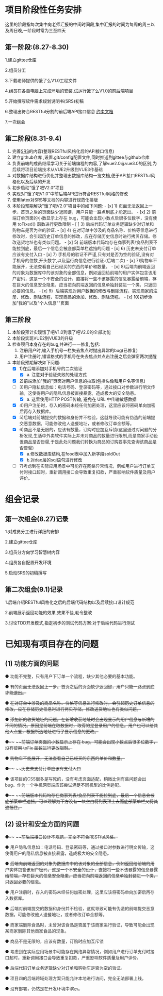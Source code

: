 # 项目阶段性任务安排
这里的阶段指每次集中向老师汇报的中间时间段,集中汇报的时间为每周的周三以及周日晚,一阶段时常为三至四天

## 第一阶段:(8.27-8.30)
1.建立gittee仓库

2.组员分工

3.下载老师提供的饿了么V1.0工程文件

4.组员在各自电脑上完成环境的安装,试运行饿了么V1.0的前后端项目

5.开始撰写软件需求规划说明书(SRS)初稿

6.整理出符合RESTful分割的前后端API接口信息 [约束文档](https://www.yuque.com/clearautumn/gse398/ecqwgdmq8ylnntda#F75L)

7.一次组会

## 第二阶段(8.31-9.4)
1. 完善[SRS](https://www.yuque.com/clearautumn/gse398/lpfvlxbg13ikf5ve)的内容(整理RESTful风格化后的API接口信息)
2. 建立github仓库 ,设置.git/config配置文件,同时推送到gittee与github仓库
3. 负责前端的成员继续学习关于前端编程的内容,了解vue2.0与vue3.0的区别,为后续<font style="color:#333333;">将项目前端技术从VUE2升级到VUE3作基础</font>
3. 对数据库结构进行优化并整理出数据库结构一览文档,便于API接口RESTful风格化以及后续的开发
4. 初步启动"饿了吧V2.0"项目
5. 实现对"饿了吧V1.0"中前后端API进行符合RESTful风格的修改
6. 使用latex对SRS等文档的内容进行规范化排版
7. 本阶段预期解决"饿了吧V2.0"项目中的如下问题:
        - [x] 1) <font style="color:#333333;">页面无法返回上一步。首页之后的页面缺少返回键，用户只能一路点到底才能退出。</font>
        - [x] <font style="color:#333333;">2) 前端订单页面的小数显示上存在 bug，可能会出现小数点后很多位数字，没有使用 toFixed() 函数进行更改限制</font>
        - [ ] <font style="color:#333333;">3) 后端代码订单业务逻辑缺少对订单和购物⻋是否为空的验证.</font>
        - [x] <font style="color:#333333;">4) 在对订单中涉及的商品名称、价格等信息进行修改时，会引起历史订单信息的修改，应在存储历史信息时进行拷贝存储。修改送货地址也有类似问题。</font>
        - [x] 5) <font style="color:#333333;">前端版本代码均存在商家列表/⻝品列表不能拉到底，最后⼀个信息会被底部菜单栏遮挡的问题</font>
        - [x] 6) <font style="color:#333333;">历史未支付订单应该有支付入口</font>
        - [x] <font style="color:#333333;">7) 手机号的验证不严谨,只有对是否为空的验证,没有对手机号的位数,开头数字,以及运行商信息进行验证.(后端二次)</font>
        - [x] <font style="color:#333333;">7)购物车不能展开，无法查看自己已经买的东西的单价和数量。</font>
        - [x] <font style="color:#333333;">8)后端向前端返回的对象为数据库中的该对象的全部信息，例如返回给前端的⽤户实体包含该⽤户密码，这是⼀个不安全的设计，直接将⼀些不该暴露的信息暴露给前端，存在巨⼤的信息安全隐患，应当把向前端返回的信息单独封装进⼀个类，只返回必要的信息。</font>
        - [x] 9）后端实现对用户数据的修改与删除流程，实现商家的注册、修改、删除流程，实现商品的添加、修改、删除流程。
        - [x] 10)初步添加"我的"以及"个人信息""页面

## 第三阶段
1. 本阶段预计实现饿了吧V1.0到饿了吧V2.0的全部功能
2. 本阶段实现VUE2到VUE3的升级
3. 检查项目本身存在的bug,并进行一一修复,包括:
    1. 注册用户时,输入手机号一栏失去焦点时抛出异常的bug(已修复)
    2. 用户注册时,错误格式的手机号在失去焦点并点击注册之后会弹窗两次提醒
4.  本阶段预期解决如下问题:
    - [x] 1)在后端添加对手机号的二次验证
        - [x] a. 注意对于验证失败的处理方式
    - [x] 2)前端添加"我的"页面对用户信息的拉取(包括头像和用户名等信息)
    - [ ] <font style="color:#333333;">3)用户隐私信息如：电话号码、登录密码等，通过接口对参数进行明文传输，这使得用户的隐私信息被直接暴露，造成极大的安全隐患。</font>
        - [x] a. 这里使用HTTP POST传输, 避免在 URL 中传输敏感数据  
    - [x] <font style="color:#333333;">4)⽤户注册时，存⼊的密码未经任何加密处理，这⾥应该将密码单向加密后再存⼊数据库。</font>
    - [x] <font style="color:#333333;">5)后端对前端提交的数据和身份并不检验，这就导致可能有伪造的前端提交恶意数据，可能修改他人送餐地址，或者修改订单金额等。</font>
    - [x] <font style="color:#333333;">6)商品不是无限的，应该有数量，订购时应加互斥锁(这里通过对问题的分析发现,生活中外卖软件实际上并未对商品的数量进行限制,而是商家手动设置商品是否告罄,于是此处问题我们转换为商品的订购要事先查询该商品是否告罄)</font>
        - [x] a.修改数据库结构,在food表中加入新字段soldOut
        - [x] b.对dao层的sql语句进行修改
    - [ ] <font style="color:#333333;">7)考虑到在实际应用场景中可能存在网络异常情况，例如用户进行订单支付时接口超时，重新调用接口会导致重复扣款，严重影响软件质量及用户评价。</font>

<font style="color:#333333;"></font>

# 组会记录
## 第一次组会(8.27)记录
1.对成员分工进行详细的安排

2.建立gittee仓库

3.组员分方向学习智慧树内容

4.组员各自配置开发环境

5.启动SRS的初稿撰写

## 第二次组会(9.1)记录
1.后端介绍RESTful风格化之后的后端代码结构以及后续接口设计规范

2.前端展示返回功能的效果,效果不佳,勒令整改

3.讨论TDD开发模式,指定初步的测试代码方案:对于后端代码进行测试











# <font style="color:#1a1a1a;">已知现有项目存在的问题</font>
## (1) <font style="color:#333333;">功能方面的问题</font>
● <font style="color:#333333;">功能不完整，只有用户下订单一个流程，缺少其他必要的基本功能。</font>

● ~~<font style="color:#333333;">有的页面无法返回上一步。首页之后的页面缺少返回键，用户只能一路点到底才能退出。</font>~~

● ~~<font style="color:#333333;">在对订单中涉及的商品名称、价格等信息进行修改时，会引起历史订单信息的修改，应在存储历史信息时进行拷贝存储。修改送货地址也有类似问题。</font>~~

● ~~<font style="color:#333333;">添加新的收货地址的问题。在新增收获地址时会出现显示的用户信息与新增的不同的情况。原因是前端在取数据时，取得的是登录用户的信息。用户也可以给其他人点餐，根据所选地址进行了显示信息的更改。</font>~~

●~~ ~~~~<font style="color:#333333;">前端订单页面的小数显示上存在 bug，可能会出现小数点后很多位数字，没有使用 toFix 函数进行更改限制。</font>~~

● ~~<font style="color:#333333;">购物车不能展开，无法查看自己已经买的东西的单价和数量。</font>~~

●~~ ~~~~<font style="color:#333333;">历史未支付订单应该有支付入口</font>~~

● <font style="color:#333333;">该项目的CSS很多是写死的，没有考虑页面适配，稍微比例有些问题会出bug。作为一个手机网页端应该尝试满足不同机型的比例适配。</font>

●~~ ~~~~<font style="color:#333333;">前端版本代码均存在商家列表/⻝品列表不能拉到底，最后⼀个信息会被底部菜单栏遮挡，可以理解为下⽅没有⼀块空⽩将列表顶上去⽽底部菜单栏⼜将其遮挡住。</font>~~

## (2) <font style="color:#333333;">设计和安全方面的问题</font>
●~~ ~~~~<font style="color:#333333;">前后端接口设计不规范，完全不符合RESTful风格。</font>~~

● <font style="color:#333333;">用户隐私信息如：电话号码、登录密码等，通过接口对参数进行明文传输，这使得用户的隐私信息被直接暴露，造成极大的安全隐患。</font>

● ~~<font style="color:#333333;">后端向前端返回的对象为数据库中的该对象的全部信息，例如返回给前端的⽤户实体包含该⽤户密码，这是⼀个不安全的设计，直接将⼀些不该暴露的信息暴露给前端，存在巨⼤的信息安全隐患，应当把向前端返回的信息单独封装进⼀个类，只返回必要的信息</font>~~<font style="color:#333333;">。</font>

● <font style="color:#333333;">⽤户注册时，存⼊的密码未经任何加密处理，这⾥应该将密码单向加密后再存⼊数据库。</font>

● <font style="color:#333333;">后端对前端提交的数据和身份并不检验，这就导致可能有伪造的前端提交恶意数据，可能修改他人送餐地址，或者修改订单金额等。</font>

● <font style="color:#333333;">商家端删除⻝品时，未曾对该⻝品是否属于该商家进⾏验证，导致可能会出现某商家删除其他商家⻝品的现象。</font>

● <font style="color:#333333;">商品不是无限的，应该有数量，订购时应加互斥锁</font>

● <font style="color:#333333;">考虑到在实际应用场景中可能存在网络异常情况，例如用户进行订单支付时接口超时，重新调用接口会导致重复扣款，严重影响软件质量及用户评价。</font>

● <font style="color:#333333;">后端代码订单业务逻辑缺少对订单和购物⻋是否为空的验证。</font>

● <font style="color:#333333;">项⽬四的后端跨域处理⽅案只能允许本地进⾏访问，完全⽆法部署上线。</font>

● <font style="color:#333333;">没有部署，仍然是在开发环境中演示。</font>

